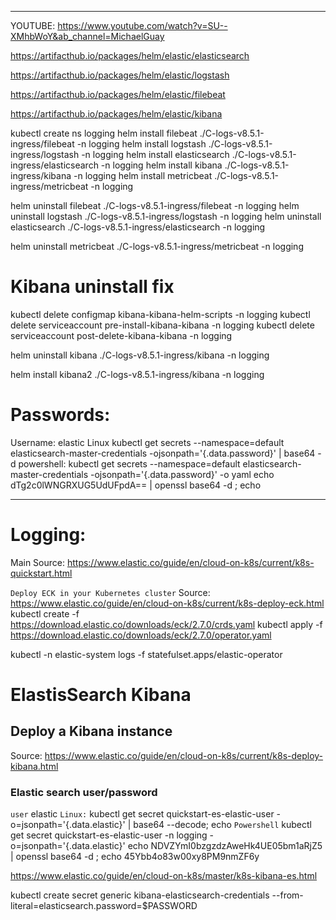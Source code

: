 ______________________________________________________________________________________________________
YOUTUBE: https://www.youtube.com/watch?v=SU--XMhbWoY&ab_channel=MichaelGuay

https://artifacthub.io/packages/helm/elastic/elasticsearch

https://artifacthub.io/packages/helm/elastic/logstash

https://artifacthub.io/packages/helm/elastic/filebeat

https://artifacthub.io/packages/helm/elastic/kibana

kubectl create ns logging 
helm install filebeat ./C-logs-v8.5.1-ingress/filebeat -n logging
helm install logstash ./C-logs-v8.5.1-ingress/logstash -n logging
helm install elasticsearch ./C-logs-v8.5.1-ingress/elasticsearch -n logging
helm install kibana ./C-logs-v8.5.1-ingress/kibana -n logging
helm install metricbeat ./C-logs-v8.5.1-ingress/metricbeat -n logging


helm uninstall filebeat ./C-logs-v8.5.1-ingress/filebeat -n logging
helm uninstall logstash ./C-logs-v8.5.1-ingress/logstash -n logging
helm uninstall elasticsearch ./C-logs-v8.5.1-ingress/elasticsearch -n logging

helm uninstall metricbeat ./C-logs-v8.5.1-ingress/metricbeat -n logging

# Kibana uninstall fix 
kubectl delete configmap kibana-kibana-helm-scripts -n logging
kubectl delete serviceaccount pre-install-kibana-kibana -n logging
kubectl delete serviceaccount post-delete-kibana-kibana -n logging

helm uninstall kibana ./C-logs-v8.5.1-ingress/kibana -n logging

helm install kibana2 ./C-logs-v8.5.1-ingress/kibana -n logging

# Passwords:

Username: elastic
Linux
kubectl get secrets --namespace=default elasticsearch-master-credentials -ojsonpath='{.data.password}' | base64 -d
powershell:
kubectl get secrets --namespace=default elasticsearch-master-credentials -ojsonpath='{.data.password}' -o yaml
echo dTg2c0lWNGRXUG5UdUFpdA== | openssl base64 -d ; echo













___________________________________________________________________________________________________________________
# Logging: 
Main Source: https://www.elastic.co/guide/en/cloud-on-k8s/current/k8s-quickstart.html

```Deploy ECK in your Kubernetes cluster```
Source: https://www.elastic.co/guide/en/cloud-on-k8s/current/k8s-deploy-eck.html
kubectl create -f https://download.elastic.co/downloads/eck/2.7.0/crds.yaml
kubectl apply -f https://download.elastic.co/downloads/eck/2.7.0/operator.yaml

kubectl -n elastic-system logs -f statefulset.apps/elastic-operator

# ElastisSearch Kibana 



## Deploy a Kibana instance
Source: https://www.elastic.co/guide/en/cloud-on-k8s/current/k8s-deploy-kibana.html

### Elastic search user/password
```user```
elastic 
```Linux:```
kubectl get secret quickstart-es-elastic-user -o=jsonpath='{.data.elastic}' | base64 --decode; echo
```Powershell```
kubectl get secret quickstart-es-elastic-user -n logging -o=jsonpath='{.data.elastic}'
echo NDVZYmI0bzgzdzAweHk4UE05bm1aRjZ5 | openssl base64 -d ; echo
45Ybb4o83w00xy8PM9nmZF6y
















https://www.elastic.co/guide/en/cloud-on-k8s/master/k8s-kibana-es.html


kubectl create secret generic kibana-elasticsearch-credentials --from-literal=elasticsearch.password=$PASSWORD